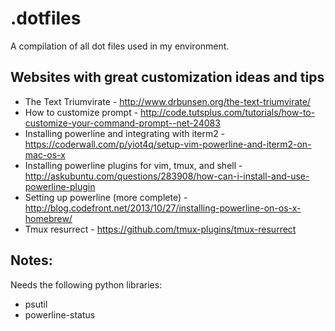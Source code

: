 # .dotfiles
A compilation of all dot files used in my environment.

## Websites with great customization ideas and tips
* The Text Triumvirate - http://www.drbunsen.org/the-text-triumvirate/
* How to customize prompt - http://code.tutsplus.com/tutorials/how-to-customize-your-command-prompt--net-24083
* Installing powerline and integrating with iterm2 - https://coderwall.com/p/yiot4q/setup-vim-powerline-and-iterm2-on-mac-os-x
* Installing powerline plugins for vim, tmux, and shell - http://askubuntu.com/questions/283908/how-can-i-install-and-use-powerline-plugin
* Setting up powerline (more complete) - http://blog.codefront.net/2013/10/27/installing-powerline-on-os-x-homebrew/
* Tmux resurrect - https://github.com/tmux-plugins/tmux-resurrect

## Notes:
Needs the following python libraries:
* psutil
* powerline-status



